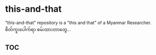 # this-and-that
"this-and-that" repository is a "this and that" of a Myanmar Researcher.
စိတ်ကူးပေါက်ရာ စမ်းထားတာတွေ...   

## TOC


